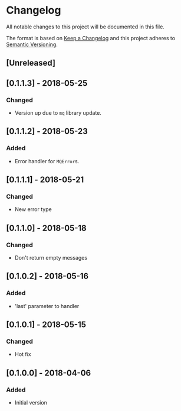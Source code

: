 # Changelog
All notable changes to this project will be documented in this file.

The format is based on [Keep a Changelog](http://keepachangelog.com/en/1.0.0/)
and this project adheres to [Semantic Versioning](http://semver.org/spec/v2.0.0.html).

## [Unreleased]

## [0.1.1.3] - 2018-05-25
### Changed
- Version up due to `mq` library update.

## [0.1.1.2] - 2018-05-23
### Added
- Error handler for `MQError`s.

## [0.1.1.1] - 2018-05-21
### Changed
- New error type

## [0.1.1.0] - 2018-05-18
### Changed
- Don't return empty messages

## [0.1.0.2] - 2018-05-16
### Added
- 'last' parameter to handler

## [0.1.0.1] - 2018-05-15
### Changed
- Hot fix

## [0.1.0.0] - 2018-04-06
### Added
- Initial version
